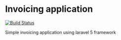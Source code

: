Invoicing application
===========

[![Build Status](https://travis-ci.org/Marabele-Enterprise/invoice.svg?branch=master)](https://travis-ci.org/Marabele-Enterprise/invoice)

Simple invoicing application using laravel 5 framework